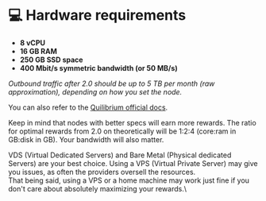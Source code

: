 # 💻 Hardware requirements

* **8 vCPU**
* **16 GB RAM**
* **250 GB SSD space**
* **400 Mbit/s symmetric bandwidth (or 50 MB/s)**

_Outbound traffic after 2.0 should be up to 5 TB per month (raw approximation), depending on how you set the node._

You can also refer to the [Quilibrium official docs](https://quilibrium.com/docs/noderunning).

Keep in mind that nodes with better specs will earn more rewards. The ratio for optimal rewards from 2.0 on theoretically will be 1:2:4 (core:ram in GB:disk in GB). Your bandwidth will also matter.

VDS (Virtual Dedicated Servers) and Bare Metal (Physical dedicated Servers) are your best choice. Using a VPS (Virtual Private Server) may give you issues, as often the providers oversell the resources.\
That being said, using a VPS or a home machine may work just fine if you don't care about absolutely maximizing your rewards.\
